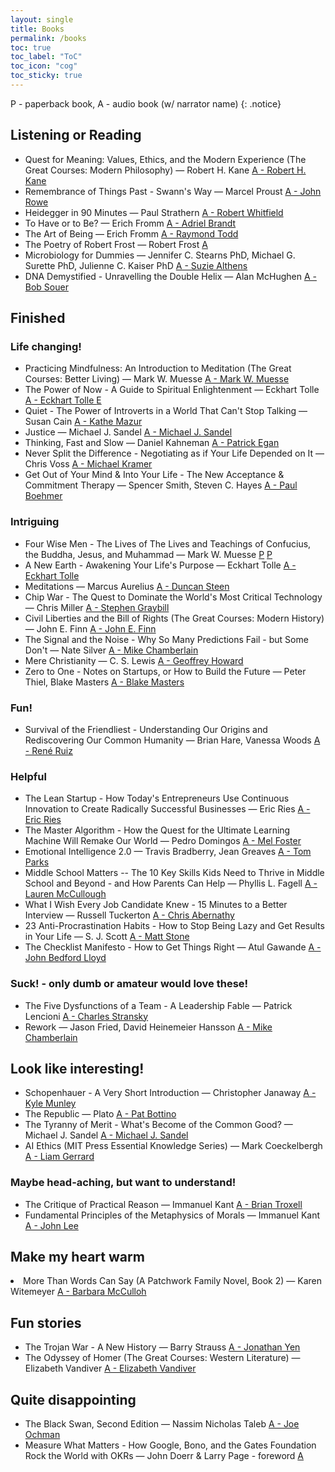 ```yaml
---
layout: single
title: Books
permalink: /books
toc: true
toc_label: "ToC"
toc_icon: "cog"
toc_sticky: true
---
```


P - paperback book, A - audio book (w/ narrator name)
{: .notice}

<h2 id="listening-or-reading">Listening or Reading</h2>

<ul>
<li>
	Quest for Meaning: Values, Ethics, and the Modern Experience (The Great Courses: Modern Philosophy)
	&mdash; Robert H. Kane
	<a href="https://www.audible.com/pd/B00DHHX8FW?source_code=ASSORAP0511160006&share_location=player_overflow">
	A - Robert H. Kane
	</a>

</li>
<li>
	Remembrance of Things Past - Swann's Way
	&mdash; Marcel Proust
	<a href="https://www.audible.com/pd/B002V9ZH3S?source_code=ASSORAP0511160006&share_location=pdp">
	A - John Rowe
	</a>
</li>
<li>
	Heidegger in 90 Minutes
	&mdash; Paul Strathern
	<a href="https://www.audible.com/pd/B002V8KYZK?source_code=ASSORAP0511160006&share_location=pdp">
	A - Robert Whitfield
	</a>
</li>
<li>
	To Have or to Be?
	&mdash; Erich Fromm
	<a href="https://www.audible.com/pd/B08966H5GK?source_code=ASSORAP0511160006&share_location=pdp">
	A - Adriel Brandt
	</a>
</li>
<li>
	The Art of Being
	&mdash; Erich Fromm
	<a href="https://www.audible.com/pd/B002V8N9SO?source_code=ASSORAP0511160006&share_location=pdp">
	A - Raymond Todd
	</a>
</li>
<li>
	The Poetry of Robert Frost
	&mdash; Robert Frost
	<a href="https://www.audible.com/pd/B09WBVDBQM?source_code=ASSORAP0511160006&share_location=pdp">
	A
	</a>
</li>
<li>
	Microbiology for Dummies
	&mdash; Jennifer C. Stearns PhD, Michael G. Surette PhD, Julienne C. Kaiser PhD
	<a href="https://www.audible.com/pd/1515948862?source_code=ASSORAP0511160006&share_location=pdp">
	A - Suzie Althens
	</a>
</li>
<li>
	DNA Demystified - Unravelling the Double Helix
	&mdash; Alan McHughen
	<a href="https://www.audible.com/pd/1696601274?source_code=ASSORAP0511160006&share_location=pdp">
	A - Bob Souer
	</a>
</li>
</ul>


<h2 id="finished">Finished</h2>

<h3 id="life-changing">Life changing!</h3>

<ul>
<li>
	Practicing Mindfulness: An Introduction to Meditation (The Great Courses: Better Living)
	&mdash; Mark W. Muesse
	<a href="https://www.audible.com/pd/B00DDVQQLA?source_code=ASSORAP0511160006&share_location=pdp">
	A - Mark W. Muesse
	</a>
</li>

<li>
	The Power of Now - A Guide to Spiritual Enlightenment
	&mdash; Eckhart Tolle
	<a href="https://www.audible.com/pd/B002V0PN36?source_code=ASSORAP0511160006&share_location=pdp">
	A - Eckhart Tolle
	</a>
	<a href="https://a.co/gf12DBI">E</a>
</li>

<li>
	Quiet - The Power of Introverts in a World That Can't Stop Talking
	&mdash; Susan Cain
	<a href="https://www.audible.com/pd/B006TIKUN4?source_code=ASSORAP0511160006&share_location=pdp">
	A - Kathe Mazur
	</a>
</li>

<li>
	Justice
	&mdash; Michael J. Sandel
	<a href="https://www.audible.com/pd/B002V1OC6Y?source_code=ASSORAP0511160006&share_location=pdp">
	A - Michael J. Sandel
	</a>
</li>

<li>
	Thinking, Fast and Slow
	&mdash; Daniel Kahneman
	<a href="https://www.audible.com/pd/B005TKKCWC?source_code=ASSORAP0511160006&share_location=pdp">
	A - Patrick Egan
	</a>
</li>

<li>
	Never Split the Difference - Negotiating as if Your Life Depended on It
	&mdash; Chris Voss
	<a href="https://www.audible.com/pd/B01CF5O89G?source_code=ASSORAP0511160006&share_location=pdp">
	A - Michael Kramer
	</a>
</li>

<li>
	Get Out of Your Mind & Into Your Life - The New Acceptance & Commitment Therapy
	&mdash; Spencer Smith, Steven C. Hayes
	<a href="https://www.audible.com/pd/B006H79I7G?source_code=ASSORAP0511160006&share_location=pdp">
	A - Paul Boehmer
	</a>
</li>
</ul>


<h3 id="intriguing">Intriguing</h3>

<ul>
<li>
	Four Wise Men - The Lives of The Lives and Teachings of Confucius, the Buddha, Jesus, and Muhammad
	&mdash; Mark W. Muesse
	<a href="/resource/photos/books/Four Wise Men - Mark W. Muesse - 1.jpeg">P</a>
	<a href="/resource/photos/books/Four Wise Men - Mark W. Muesse - 2.jpeg">P</a>
</li>

<li>
	A New Earth - Awakening Your Life's Purpose
	&mdash; Eckhart Tolle
	<a href="https://www.audible.com/pd/B002V0RAUU?source_code=ASSORAP0511160006&share_location=pdp">
	A - Eckhart Tolle
	</a>
</li>

<li>
	Meditations
	&mdash; Marcus Aurelius
	<a href="https://www.audible.com/pd/B004IBRMZS?source_code=ASSORAP0511160006&share_location=pdp">
	A - Duncan Steen
	</a>
</li>

<li>
	Chip War - The Quest to Dominate the World's Most Critical Technology
	&mdash; Chris Miller
	<a href="https://www.audible.com/pd/B09TX11LQB?source_code=ASSORAP0511160006&share_location=pdp">
	A - Stephen Graybill
	</a>
</li>

<li>
	Civil Liberties and the Bill of Rights (The Great Courses: Modern History)
	&mdash; John E. Finn
	<a href="https://www.audible.com/pd/B00DG65ZNC?source_code=ASSORAP0511160006&share_location=pdp">
	A - John E. Finn
	</a>
</li>

<li>
	The Signal and the Noise - Why So Many Predictions Fail - but Some Don't
	&mdash; Nate Silver
	<a href="https://www.audible.com/pd/B009DQN090?source_code=ASSORAP0511160006&share_location=pdp">
	A - Mike Chamberlain
	</a>
</li>

<li>
	Mere Christianity
	&mdash; C. S. Lewis
	<a href="https://www.audible.com/pd/B002V1NHU6?source_code=ASSORAP0511160006&share_location=pdp">
	A - Geoffrey Howard
	</a>
</li>

<li>
	Zero to One - Notes on Startups, or How to Build the Future
	&mdash; Peter Thiel, Blake Masters
	<a href="https://www.audible.com/pd/B00M27LBU2?source_code=ASSORAP0511160006&share_location=pdp">
	A - Blake Masters
	</a>
</li>
</ul>


<h3 id="fun">Fun!</h3>

<ul>
<li>
	Survival of the Friendliest - Understanding Our Origins and Rediscovering Our Common Humanity
	&mdash; Brian Hare, Vanessa Woods
	<a href="https://www.audible.com/pd/0593209826?source_code=ASSORAP0511160006&share_location=pdp">
	A - René Ruiz
	</a>
</li>
</ul>


<h3 id="helpful">Helpful</h3>

<ul>
<li>
	The Lean Startup - How Today's Entrepreneurs Use Continuous Innovation to Create Radically Successful Businesses
	&mdash; Eric Ries
	<a href="https://www.audible.com/pd/B005LXV0HI?source_code=ASSORAP0511160006&share_location=pdp">
	A - Eric Ries
	</a>
</li>

<li>
	The Master Algorithm - How the Quest for the Ultimate Learning Machine Will Remake Our World
	&mdash; Pedro Domingos
	<a href="https://www.audible.com/pd/B014X1DS8W?source_code=ASSORAP0511160006&share_location=pdp">
	A - Mel Foster
	</a>
</li>

<li>
	Emotional Intelligence 2.0
	&mdash; Travis Bradberry, Jean Greaves
	<a href="https://www.audible.com/pd/B003HU6KLI?source_code=ASSORAP0511160006&share_location=pdp">
	A - Tom Parks
	</a>
</li>

<li>
	Middle School Matters -- The 10 Key Skills Kids Need to Thrive in Middle School and Beyond - and How Parents Can Help
	&mdash; Phyllis L. Fagell
	<a href="https://www.audible.com/pd/1549113399?source_code=ASSORAP0511160006&share_location=pdp">
	A - Lauren McCullough
	</a>
</li>

<li>
	What I Wish Every Job Candidate Knew - 15 Minutes to a Better Interview
	&mdash; Russell Tuckerton
	<a href="https://www.audible.com/pd/B01GP0MERU?source_code=ASSORAP0511160006&share_location=pdp">
	A - Chris Abernathy
	</a>
</li>

<li>
	23 Anti-Procrastination Habits - How to Stop Being Lazy and Get Results in Your Life
	&mdash; S. J. Scott
	<a href="https://www.audible.com/pd/B00HYGESSI?source_code=ASSORAP0511160006&share_location=pdp">
	A - Matt Stone
	</a>
</li>

<li>
	The Checklist Manifesto - How to Get Things Right
	&mdash; Atul Gawande
	<a href="https://www.audible.com/pd/B0030ZYDD2?source_code=ASSORAP0511160006&share_location=pdp">
	A - John Bedford Lloyd
	</a>
</li>
</ul>

<h3 id="suck">Suck! - only dumb or amateur would love these!</h3>

<ul>
<li>
	The Five Dysfunctions of a Team - A Leadership Fable
	&mdash; Patrick Lencioni
	<a href="https://www.audible.com/pd/B002V08E64?source_code=ASSORAP0511160006&share_location=pdp">
	A - Charles Stransky
	</a>
</li>

<li>
	Rework
	&mdash; Jason Fried, David Heinemeier Hansson
	<a href="https://www.audible.com/pd/B0036FLXLQ?source_code=ASSORAP0511160006&share_location=pdp">
	A - Mike Chamberlain
	</a>
</li>
</ul>



<h2 id="look-like-interesting">Look like interesting!</h2>

<ul>
<li>
	Schopenhauer - A Very Short Introduction
	&mdash; Christopher Janaway
	<a href="https://www.audible.com/pd/1666113840?source_code=ASSORAP0511160006&share_location=pdp">
	A - Kyle Munley
	</a>
</li>

<li>
	The Republic
	&mdash; Plato
	<a href="https://www.audible.com/pd/B002UZHXF8?source_code=ASSORAP0511160006&share_location=pdp">
	A - Pat Bottino
	</a>
</li>

<li>
	The Tyranny of Merit - What's Become of the Common Good?
	&mdash; Michael J. Sandel
	<a href="https://www.audible.com/pd/1250770025?source_code=ASSORAP0511160006&share_location=pdp">
	A - Michael J. Sandel
	</a>
</li>

<li>
	AI Ethics (MIT Press Essential Knowledge Series)
	&mdash; Mark Coeckelbergh
	<a href="https://www.audible.com/pd/1469078236?source_code=ASSORAP0511160006&share_location=pdp">
	A - Liam Gerrard
	</a>
</li>
</ul>

<h3 id="want-to-understand">Maybe head-aching, but want to understand!</h3>
<ul>
<li>
	The Critique of Practical Reason
	&mdash; Immanuel Kant
	<a href="https://www.audible.com/pd/B0076CLT7I?source_code=ASSORAP0511160006&share_location=pdp">
	A - Brian Troxell
	</a>
</li>

<li>
	Fundamental Principles of the Metaphysics of Morals
	&mdash; Immanuel Kant
	<a href="https://www.audible.com/pd/B004XNIBYW?source_code=ASSORAP0511160006&share_location=pdp">
	A - John Lee
	</a>
</li>
</ul>


<h2 id="make-my-heart-warm">Make my heart warm</h2>

<li>
	More Than Words Can Say (A Patchwork Family Novel, Book 2)
	&mdash; Karen Witemeyer
	<a href="https://www.audible.com/pd/1980033978?source_code=ASSORAP0511160006&share_location=pdp">
	A - Barbara McCulloh
	</a>
</li>


<h2 id="fun-stories">Fun stories</h2>

<ul>
<li>
	The Trojan War - A New History
	&mdash; Barry Strauss
	<a href="https://www.audible.com/pd/B079G2MMXD?source_code=ASSORAP0511160006&share_location=pdp">
	A - Jonathan Yen
	</a>
</li>

<li>
	The Odyssey of Homer (The Great Courses: Western Literature)
	&mdash; Elizabeth Vandiver
	<a href="https://www.audible.com/pd/B00DE2CLXU?source_code=ASSORAP0511160006&share_location=pdp">
	A - Elizabeth Vandiver
	</a>
</li>
</ul>


<h2 id="quite-disappointing">Quite disappointing</h2>

<ul>
<li>
	The Black Swan, Second Edition
	&mdash; Nassim Nicholas Taleb
	<a href="https://www.audible.com/pd/B07KRNNLFF?source_code=ASSORAP0511160006&share_location=pdp">
	A - Joe Ochman
	</a>
</li>

<li>
	Measure What Matters - How Google, Bono, and the Gates Foundation Rock the World with OKRs
	&mdash; John Doerr &amp; Larry Page - foreword
	<a href="https://www.audible.com/pd/B07BMHFBCM?source_code=ASSORAP0511160006&share_location=pdp">
	A
	</a>
</li>
</ul>

<!--li>
	<a href="">A</a>
</li>

<li>
	<a href="">A</a>
</li>

<li>
	<a href="">A</a>
</li>

<li>
	<a href="">A</a>
</li>

<li>
	<a href="">A</a>
</li>

<li>
	<a href="">A</a>
</li-->

